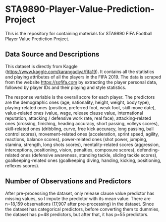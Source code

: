 # STA9890-Player-Value-Prediction-Project
This is the repository for containing materials for STA9890 FIFA Football Player Value Prediction Project.


## Data Source and Descriptions
This dataset is directly from Kaggle (https://www.kaggle.com/karangadiya/fifa19). It contains all the statistics and playing attributes of all the players in the FIFA 2019. The data is scraped from the website https://sofifa.com by extracting the player personal data, followed by player IDs and their playing and style statistics.

The response variable is the overall score for each player. The predictors are the demographic ones (age, nationality, height, weight, body type), playing-related ones (position, preferred foot, weak foot, skill move date), value-related ones (value, wage, release clause value, international reputation, attacking / defensive work rate, real face), attacking-related ones (crossing, finishing, heading accuracy, short passing, volleys scores), skill-related ones (dribbling, curve, free kick accuracy, long passing, ball control scores), movement-related ones (acceleration, sprint speed, agility, reactions, balance scores), power-related ones (shot power, jumping, stamina, strength, long shots scores), mentality-related scores (aggression, interceptions, positioning, vision, penalties, composure scores), defending-related ones (defensive awareness, standing tackle, sliding tackle scores), goalkeeping-related ones (goalkeeping diving, handing, kicking, positioning, reflexes scores).

## Number of Observations and Predictors
After pre-processing the dataset, only release clause value predictor has missing values, so I impute the predictor with its mean value. There are n=18,159 observations (17,907 after pre-processing) in the dataset. Since the dataset has categorical predictors, before converting them to dummies, the dataset has p=48 predictors, but after that, it has p=55 predictors.


